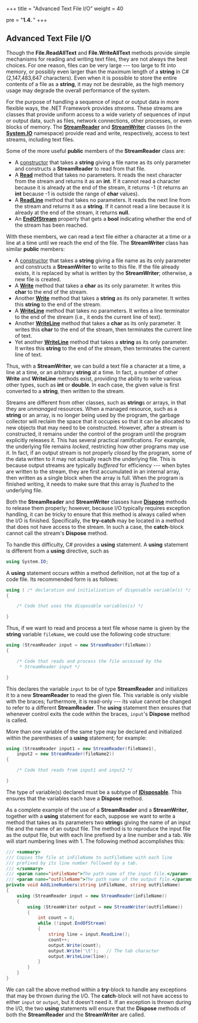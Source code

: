 +++
title = "Advanced Text File I/O"
weight = 40

pre = "<b>1.4. </b>"
+++

## Advanced Text File I/O

Though the **File.ReadAllText** and **File.WriteAllText** methods
provide simple mechanisms for reading and writing text files, they are
not always the best choices. For one reason, files can be very large ---
too large to fit into memory, or possibly even larger than the maximum
length of a **string** in C\# (2,147,483,647 characters). Even when it
is possible to store the entire contents of a file as a **string**, it
may not be desirable, as the high memory usage may degrade the overall
performance of the system.

For the purpose of handling a sequence of input or output data in more
flexible ways, the .NET Framework provides *streams*. These streams are
classes that provide uniform access to a wide variety of sequences of
input or output data, such as files, network connections, other
processes, or even blocks of memory. The
[**StreamReader**](https://docs.microsoft.com/en-us/dotnet/api/system.io.streamreader?view=netframework-4.7.2)
and
[**StreamWriter**](https://docs.microsoft.com/en-us/dotnet/api/system.io.streamwriter?view=netframework-4.7.2)
classes (in the
[**System.IO**](https://docs.microsoft.com/en-us/dotnet/api/system.io?view=netframework-4.7.2)
namespace) provide read and write, respectively, access to text streams,
including text files.

Some of the more useful **public** members of the **StreamReader** class
are:

  - A
    [constructor](https://docs.microsoft.com/en-us/dotnet/api/system.io.streamreader.-ctor?view=netframework-4.7.2#System_IO_StreamReader__ctor_System_String_)
    that takes a **string** giving a file name as its only parameter and
    constructs a **StreamReader** to read from that file.
  - A
    [**Read**](https://docs.microsoft.com/en-us/dotnet/api/system.io.streamreader.read?view=netframework-4.7.2#System_IO_StreamReader_Read)
    method that takes no parameters. It reads the next character from
    the stream and returns it as an **int**. If it cannot read a
    character because it is already at the end of the stream, it returns
    -1 (it returns an **int** because -1 is outside the range of
    **char** values).
  - A
    [**ReadLine**](https://docs.microsoft.com/en-us/dotnet/api/system.io.streamreader.readline?view=netframework-4.7.2)
    method that takes no parameters. It reads the next line from the
    stream and returns it as a **string**. If it cannot read a line
    because it is already at the end of the stream, it returns **null**.
  - An
    [**EndOfStream**](https://docs.microsoft.com/en-us/dotnet/api/system.io.streamreader.endofstream?view=netframework-4.7.2)
    property that gets a **bool** indicating whether the end of the
    stream has been reached.

With these members, we can read a text file either a character at a time
or a line at a time until we reach the end of the file. The
**StreamWriter** class has similar **public** members:

  - A
    [constructor](https://docs.microsoft.com/en-us/dotnet/api/system.io.streamwriter.-ctor?view=netframework-4.7.2#System_IO_StreamWriter__ctor_System_String_)
    that takes a **string** giving a file name as its only parameter and
    constructs a **StreamWriter** to write to this file. If the file
    already exists, it is replaced by what is written by the
    **StreamWriter**; otherwise, a new file is created.
  - A [**Write**](https://docs.microsoft.com/en-us/dotnet/api/system.io.streamwriter.write?view=netframework-4.7.2#System_IO_StreamWriter_Write_System_Char_)
    method that takes a **char** as its only parameter. It writes this
    **char** to the end of the stream.
  - Another
    [**Write**](https://docs.microsoft.com/en-us/dotnet/api/system.io.streamwriter.write?view=netframework-4.7.2#System_IO_StreamWriter_Write_System_String_)
    method that takes a **string** as its only parameter. It writes this
    **string** to the end of the stream.
  - A
    [**WriteLine**](https://docs.microsoft.com/en-us/dotnet/api/system.io.textwriter.writeline?view=netframework-4.7.2#System_IO_TextWriter_WriteLine)
    method that takes no parameters. It writes a line terminator to the
    end of the stream (i.e., it ends the current line of text).
  - Another
    [**WriteLine**](https://docs.microsoft.com/en-us/dotnet/api/system.io.textwriter.writeline?view=netframework-4.7.2#System_IO_TextWriter_WriteLine_System_Char_)
    method that takes a **char** as its only parameter. It writes this
    **char** to the end of the stream, then terminates the current line
    of text.
  - Yet another
    [**WriteLine**](https://docs.microsoft.com/en-us/dotnet/api/system.io.textwriter.writeline?view=netframework-4.7.2#System_IO_TextWriter_WriteLine_System_String_)
    method that takes a **string** as its only parameter. It writes this
    **string** to the end of the stream, then terminates the current
    line of text.

Thus, with a **StreamWriter**, we can build a text file a character at a
time, a line at a time, or an arbitrary **string** at a time. In fact, a
number of other **Write** and **WriteLine** methods exist, providing the
ability to write various other types, such as **int** or **double**. In
each case, the given value is first converted to a **string**, then
written to the stream.

Streams are different from other classes, such as **string**s or arrays,
in that they are *unmanaged* resources. When a managed resource, such as
a **string** or an array, is no longer being used by the program, the
garbage collector will reclaim the space that it occupies so that it can
be allocated to new objects that may need to be constructed. However,
after a stream is constructed, it remains under the control of the
program until the program explicitly releases it. This has several
practical ramifications. For example, the underlying file remains
*locked*, restricting how other programs may use it. In fact, if an
output stream is not properly *closed* by the program, some of the data
written to it may not actually reach the underlying file. This is
because output streams are typically *buffered* for efficiency --- when
bytes are written to the stream, they are first accumulated in an
internal array, then written as a single block when the array is full.
When the program is finished writing, it needs to make sure that this
array is *flushed* to the underlying file.

Both the **StreamReader** and **StreamWriter** classes have
[**Dispose**](https://docs.microsoft.com/en-us/dotnet/api/system.idisposable.dispose?view=netframework-4.7.2)
methods to release them properly; however, because I/O typically
requires exception handling, it can be tricky to ensure that this method
is always called when the I/O is finished. Specifically, the
**try-catch** may be located in a method that does not have access to
the stream. In such a case, the **catch**-block cannot call the stream's
**Dispose** method.

<span id="using"></span> To handle this difficulty, C\# provides a
**using** statement. A **using** statement is different from a **using**
directive, such as
```C#
using System.IO;
```
A **using** statement occurs within a method definition, not at the top
of a code file. Its recommended form is as follows:
```C#
using ( /* declaration and initialization of disposable variable(s) */ )
{

    /* Code that uses the disposable variables(s) */

}
```
Thus, if we want to read and process a text file whose name is given by
the **string** variable `fileName`, we could use the following code
structure:
```C#
using (StreamReader input = new StreamReader(fileName))
{

    /* Code that reads and process the file accessed by the
     * StreamReader input */

}
```
This declares the variable `input` to be of type **StreamReader** and
initializes it to a new **StreamReader** to read the given file. This
variable is only visible with the braces; furthermore, it is read-only ---
its value cannot be changed to refer to a different **StreamReader**.
The **using** statement then ensures that whenever control exits the
code within the braces, `input`'s **Dispose** method is called.

More than one variable of the same type may be declared and initialized
within the parentheses of a **using** statement; for example:
```C#
using (StreamReader input1 = new StreamReader(fileName1),
    input2 = new StreamReader(fileName2))
{

    /* Code that reads from input1 and input2 */

}
```
The type of variable(s) declared must be a subtype of
[**IDisposable**](https://docs.microsoft.com/en-us/dotnet/api/system.idisposable?view=netframework-4.7.2).
This ensures that the variables each have a **Dispose** method.

As a complete example of the use of a **StreamReader** and a
**StreamWriter**, together with a **using** statement for each, suppose
we want to write a method that takes as its parameters two **string**s
giving the name of an input file and the name of an output file. The
method is to reproduce the input file as the output file, but with each
line prefixed by a line number and a tab. We will start numbering lines
with 1. The following method accomplishes this:
```C#
/// <summary>
/// Copies the file at inFileName to outFileName with each line
/// prefixed by its line number followed by a tab.
/// </summary>
/// <param name="inFileName">The path name of the input file.</param>
/// <param name="outFileName">The path name of the output file.</param>
private void AddLineNumbers(string inFileName, string outFileName)
{
    using (StreamReader input = new StreamReader(inFileName))
    {
        using (StreamWriter output = new StreamWriter(outFileName))
        {
            int count = 0;
            while (!input.EndOfStream)
            {
                string line = input.ReadLine();
                count++;
                output.Write(count);
                output.Write('\t');   // The tab character
                output.WriteLine(line);
            }
        }
    }
}
```
We can call the above method within a **try**-block to handle any
exceptions that may be thrown during the I/O. The **catch**-block will
not have access to either `input` or `output`, but it doesn't need it.
If an exception is thrown during the I/O, the two **using** statements
will ensure that the **Dispose** methods of both the **StreamReader**
and the **StreamWriter** are called.
